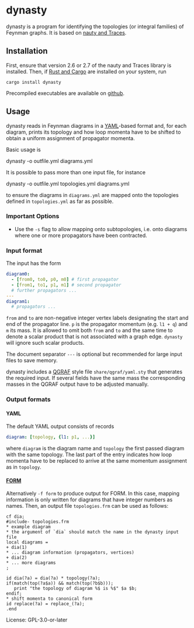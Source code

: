# dynasty

dynasty is a program for identifying the topologies (or integral
families) of Feynman graphs. It is based on [nauty and
Traces](http://pallini.di.uniroma1.it/).

## Installation

First, ensure that version 2.6 or 2.7 of the nauty and Traces
library is installed. Then, if [Rust and Cargo](https://www.rust-lang.org/)
are installed on your system, run

    cargo install dynasty

Precompiled executables are available on
[github](https://github.com/a-maier/dynasty).

## Usage

dynasty reads in Feynman diagrams in a
[YAML](https://yaml.org/)-based format and, for each diagram,
prints its topology and how loop momenta have to be shifted to
obtain a uniform assignment of propagator momenta.

Basic usage is

  dynasty -o outfile.yml diagrams.yml

It is possible to pass more than one input file, for instance

  dynasty -o outfile.yml topologies.yml diagrams.yml

to ensure the diagrams in `diagrams.yml` are mapped onto the
topologies defined in `topologies.yml` as far as possible.

### Important Options

* Use the `-s` flag to allow mapping onto subtopologies, i.e. onto
  diagrams where one or more propagators have been contracted.

### Input format

The input has the form
```yaml
diagram0:
  - [from0, to0, p0, m0] # first propagator
  - [from1, to1, p1, m1] # second propagator
  # further propagators ...
---
diagram1:
  # propagators ...
```
`from` and `to` are non-negative integer vertex labels designating
the start and end of the propagator line. `p` is the propagator
momentum (e.g. `l1 + q`) and `m` its mass. It is allowed to omit
both `from` and `to` and the same time to denote a scalar product
that is not associated with a graph edge. `dynasty` will ignore
such scalar products.

The document separator `---` is optional but recommended for large
input files to save memory.

dynasty includes a
[QGRAF](http://cfif.ist.utl.pt/~paulo/qgraf.html) style file
`share/qgraf/yaml.sty` that generates the required input. If
several fields have the same mass the corresponding masses in the
QGRAF output have to be adjusted manually.

### Output formats

#### YAML

The default YAML output consists of records
```yaml
diagram: [topology, {l1: p1, ...}]
```
where `diagram` is the diagram name and `topology` the first
passed diagram with the same topology. The last part of the entry
indicates how loop momenta have to be replaced to arrive at the
same momentum assignment as in `topology`.

#### [FORM](https://github.com/vermaseren/form)

Alternatively `-f form` to produce output for FORM. In this case,
mapping information is only written for diagrams that have integer
numbers as names. Then, an output file `topologies.frm` can be
used as follows:
```FORM
cf dia;
#include- topologies.frm
* example diagram
* the argument of `dia` should match the name in the dynasty input file
local diagrams =
+ dia(1)
* ... diagram information (propagators, vertices)
+ dia(2)
* ... more diagrams
;

id dia(?a) = dia(?a) * topology(?a);
if(match(top(?a$a)) && match(top(?b$b)));
   print "the topology of diagram %$ is %$" $a $b;
endif;
* shift momenta to canonical form
id replace(?a) = replace_(?a);
.end
```

License: GPL-3.0-or-later
